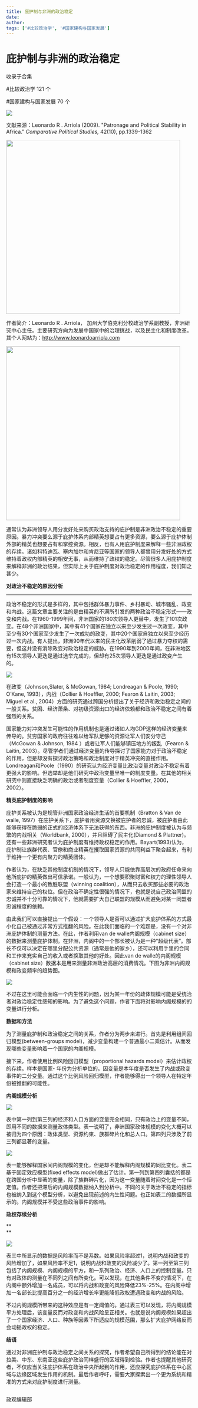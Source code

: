 ```yaml
---
title: 庇护制与非洲的政治稳定
date: 
author: 
tags: ['#比较政治学', '#国家建构与国家发展']
---
```

# 庇护制与非洲的政治稳定


收录于合集

#比较政治学 121 个

#国家建构与国家发展 70 个

<img src='/images/622/2.png' width='auto' />

文献来源：Leonardo R . Arriola (2009). "Patronage and Political Stability in
Africa." _Comparative Political Studies,_ 42(10), pp.1339-1362

 **<img src='/images/622/3.png' width='472px' />**

作者简介：Leonardo R . Arriola，
加州大学伯克利分校政治学系副教授，非洲研究中心主任。主要研究方向为发展中国家中的治理挑战，以及民主化和制度改革。其个人网站为：http://www.leonardoarriola.com

 **<img src='/images/622/4.png' width='472px' />**  

通常认为非洲领导人用分发好处来购买政治支持的庇护制是非洲政治不稳定的重要原因。暴力冲突要么源于庇护体系内部精英想要占有更多资源，要么源于庇护体制外部的精英也想要占有和掌控资源。相反，也有人用庇护制度来解释一些非洲政权的存续。诸如科特迪瓦、塞内加尔和肯尼亚等国家的领导人都曾用分发好处的方式维持着政权内部精英的相安无事，从而维持了政权的稳定。尽管很多人用庇护制度来解释非洲的政治结果，但实际上关于庇护制度对政治稳定的作用程度，我们知之甚少。

**对政治不稳定的原因分析**

 ****

政治不稳定的形式是多样的，其中包括群体暴力事件、乡村暴动、城市骚乱、政变和内战。这篇文章主要关注的是由精英的不满所引发的两种政治不稳定形式——政变和内战。在1960-1999年间，非洲国家的180次领导人更替中，发生了101次政变。在48个非洲国家中，其中有41个国家在独立以来至少发生过一次政变，其中至少有30个国家至少发生了一次成功的政变，其中20个国家自独立以来至少经历过一次内战。有人提出，非洲90年代以来的民主化改革削弱了通过暴力夺权的需要，但这并没有消除政变对政治稳定的威胁。在1990年到2000年间，在非洲地区有15次领导人更迭是通过选举完成的，但却有25次领导人更迭是通过政变产生的。

![](/images/622/5.jpeg)

在政变（Johnson,Slater, & McGowan, 1984; Londreagan & Poole, 1990; O’Kane,
1993），内战（Collier & Hoeffler, 2000; Fearon & Laitin, 2003; Miguel et al.,
2004）方面的研究通过跨国分析提出了关于经济和政治稳定之间的一般关系。贫困、经济萧条、对初级资源出口的经济依赖都和政治不稳定之间有着强烈的关系。

国家能力对冲突发生可能性的作用机制也是通过诸如人均GDP这样的经济变量来传导的。贫穷国家的政府往往难以给军队足够的资源让军人们安分守己（McGowan &
Johnson, 1984 ）或者让军人们能够镇压地方的叛乱（Fearon & Laitin,
2003）。尽管学者们通过经济变量的传导探讨了国家能力对于政治不稳定的作用，但是却没有探讨政治策略和政治制度对于精英冲突的直接作用。Londreagan和Poole（1990）的研究认为经济变量比政治变量对政治不稳定有着更强大的影响。但选举却是他们研究中政治变量里唯一的制度变量。在其他的相关研究中则直接缺乏明确的政治或者制度变量（Collier
& Hoeffler, 2000，2002）。

**精英庇护制度的影响**

庇护关系被认为是规管非洲国家政治经济生活的首要机制（Bratton & Van de walle,
1997）在庇护关系下，庇护者用资源交换被庇护者的忠诚，被庇护者由此能够获得在脆弱的正式的经济体系下无法获得的东西。非洲的庇护制度被认为与频繁的内战相关（Worldbank,
2000），并且阻碍了民主化(Diamond &
Plattner)。还有一些非洲研究者认为庇护制度有维持政权稳定的作用。Bayart(1993)认为，庇护制让族群代表、官僚和商业精英在攫取国家资源的共同利益下聚合起来，有利于维持一个更有内聚力的精英团体。

作者认为，在缺乏其他制度机制的情况下，领导人只能依靠高层次的政府任命来向他所庇护的精英做出可信承诺。一般认为，一个想要积聚财富和权力的理性领导人会打造一个最小的致胜联盟（winning
coalition），从而只去收买那些必要的政治家来维持自己的权位。但在政治不确定性很强的情况下，也就是说自己政治同盟的忠诚并不十分可靠的情况下，他就需要扩大自己联盟的规模从而避免对某一同盟者忠诚程度的依赖。

由此我们可以直接提出一个假设：一个领导人是否可以通过扩大庇护体系的方式最小化自己被通过非常方式推翻的风险。在此我们面临的一个难题是，没有一个对非洲庇护体制的测量方法。在此，作者利用van
de walle内阁规模（cabinet
size）的数据来测量庇护体制。在非洲，内阁中的一个部长被认为是一种“超级代表”。部长不仅可以决定在哪里分配公共资源（通常是他的家乡），还可以利用手里的合同和工作来充实自己的收入或者换取其他的好处。因此van
de walle的内阁规模（cabinet size）数据本是用来测量非洲政治高层的消费情况。下图为非洲内阁规模和政变频率的趋势图。

![](/images/622/6.png)

不过在这里可能会面临一个内生性的问题，因为某一年份的政体规模可能是受统治者对政治稳定性感知的影响。为了避免这个问题，作者下面将对影响内阁规模的的变量进行分析。

**数据和方法**

为了测量庇护制和政治稳定之间的关系，作者分为两步来进行。首先是利用组间回归模型(between-groups
model)，减少变量构建一个普通最小二乘估计。从而发现哪些变量影响着一个国家的内阁规模。

接下来，作者使用比例风险回归模型（proportional hazards model）来估计政权的存续。样本是国家-
年份为分析单位的。因变量是本年度是否发生了内战或政变事件的二分变量。通过这个比例风险回归模型，作者能够得出一个领导人在特定年份被推翻的可能性。

**内阁规模分析**

![](/images/622/7.png)

表中第一列到第三列的经济和人口方面的变量完全相同，只有政治上的变量不同，即用不同的数据来测量政体类型。表一说明了，非洲国家政体规模的变化大概可以被归为四个原因：政体类型、资源约束、族群碎片化和总人口。第四列只涉及了前三列都显著的变量。

![](/images/622/8.png)

表一能够解释国家间内阁规模的变化，但是却不能解释内阁规模的同比变化。表二基于固定效应模型(fixed effects
model)做出了估计。第一列到第四列囊括的都是在跨国分析中显著的变量，除了族群碎片化，因为这一变量随着时间变化是一个恒定值。作者还把滞后的内阁规模数据纳入到分析中。不同的关于政治不稳定的指标也被纳入到这个模型分析，以避免出现前述的内生性问题。也正如表二的数据所显示的。内阁规模并不受这些政治事件的影响。

**政权存续分析**

 **  
**

![](/images/622/9.png)

表三中所显示的数据是风险率而不是系数。如果风险率超过1，说明内战和政变的风险增加了，如果风险率不足1，说明内战和政变的风险减少了。第一列至第三列包括了内阁规模、内阁规模的平方，和一系列政治、经济、人口上的控制变量。只有对政体的测量在不同列之间有所变化。可以发现，在其他条件不变的情况下，在内阁中额外增加一名成员，可以将内战和政变的风险降低23%-25%。在内阁中增加一名部长比提高百分之一的经济增长率更能降低政权遭遇政变和内战的风险。

不过内阁规模所带来的这种效应是有一定阈值的。通过表三可以发现，将内阁规模平方处理后，该变量反而对政变和内战风险呈正相关。也就是说内阁规模如果超出了一个国家经济、人口、种族等因素下所适应的规模范围，那么扩大庇护网络反而会动摇政权的稳定。

**结语**

通过对非洲庇护制与政治稳定之间关系的探究，作者希望自己所得到的结论能在对拉美、中东、东南亚这些庇护政治同样盛行的区域得到检验。作者也提醒其他研究者，不仅应当关注庇护体系在政治中央所起到的作用，还应探究庇护体系在中心区域与边缘区域发生作用的机制。最后作者呼吁，需要大家探索出一个更为系统和精准的方式来对庇护制度进行测量。

  

![]()

政观编辑部

